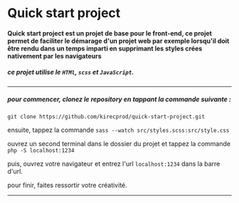 # Quick start project

#### Quick start project est un projet de base pour le front-end, ce projet permet de faciliter le démarage d'un projet web par exemple lorsqu'il doit être rendu dans un temps imparti en supprimant les styles crées nativement par les navigateurs
##### ce projet utilise le ```HTMl```, ```scss``` et ```JavaScript```.

---

##### pour commencer, clonez le repository en tappant la commande suivante : 
```
git clone https://github.com/kirecprod/quick-start-project.git
```
ensuite, tappez la commande ```sass --watch src/styles.scss:src/style.css```

ouvrez un second terminal dans le dossier du projet et tappez la commande ``` php -S localhost:1234 ```

puis, ouvrez votre navigateur et entrez l'url ``` localhost:1234 ``` dans la barre d'url.

pour finir, faites ressortir votre créativité.

---
